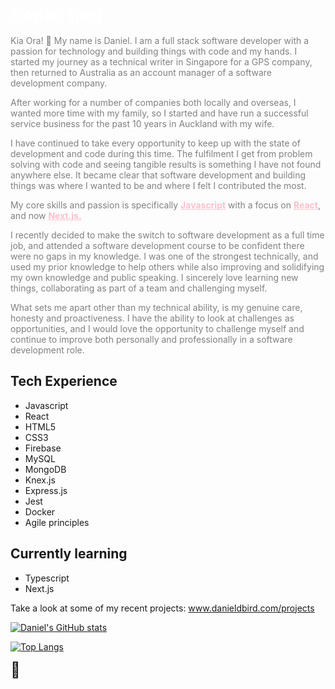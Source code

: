 <h1 style="color:#ffffff;margin:0;">Daniel Bird</h1>
<p style="color:gray;">Kia Ora! 👋 My name is Daniel. I am a full stack software developer with a passion for technology and building things with code and my hands. I started my journey as a technical writer in Singapore for a GPS company, then returned to Australia as an account manager of a software development company.</p>

<p style="color:gray;">After working for a number of companies both locally and overseas, I wanted more time with my family, so I started and have run a successful service business for the past 10 years in Auckland with my wife.</p>

<p style="color:gray;">I have continued to take every opportunity to keep up with the state of development and code during this time. The fulfilment I get from problem solving with code and seeing tangible results is something I have not found anywhere else. It became clear that software development and building things was where I wanted to be and where I felt I contributed the most.</p>

<p style="color:gray;">My core skills and passion is specifically <strong style="color:pink;"><ins>Javascript</ins></strong> with a focus on <strong style="color:pink;"><ins>React</ins></strong>, and now <strong style="color:pink;"><ins>Next.js.</ins></strong></p>

<p style="color:gray;">I recently decided to make the switch to software development as a full time job, and attended a software development course to be confident there were no gaps in my knowledge. I was one of the strongest technically, and used my prior knowledge to help others while also improving and solidifying my own knowledge and public speaking. I sincerely love learning new things, collaborating as part of a team and challenging myself.</p>

<p style="color:gray;">What sets me apart other than my technical ability, is my genuine care, honesty and proactiveness. I have the ability to look at challenges as opportunities, and I would love the opportunity to challenge myself and continue to improve both personally and professionally in a software development role.</p>

<h2>Tech Experience</h2>
<ul>
  <li>Javascript</li>
  <li>React</li>
  <li>HTML5</li>
  <li>CSS3</li>
  <li>Firebase</li>
  <li>MySQL</li>
  <li>MongoDB</li>
  <li>Knex.js</li>
  <li>Express.js</li>
  <li>Jest</li>
  <li>Docker</li>
  <li>Agile principles</li>
</ul>

<h2>Currently learning</h2>
<ul>
  <li>Typescript</li>
  <li>Next.js</li>
</ul>

<p>Take a look at some of my recent projects: <a href="https://www.danieldbird.com/projects" target="_blank">www.danieldbird.com/projects</a></p>

[![Daniel's GitHub stats](https://github-readme-stats.vercel.app/api?username=danieldbird&count_private=true&show_icons=true&theme=radical)](https://www.danieldbird.com/)

[![Top Langs](https://github-readme-stats.vercel.app/api/top-langs/?username=danieldbird&layout=compact&theme=radical)](https://www.danieldbird.com/)

<span style="font-size:1.5rem">🐤</span>
